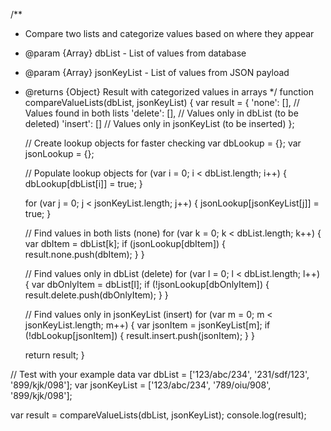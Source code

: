 /**
 * Compare two lists and categorize values based on where they appear
 * @param {Array} dbList - List of values from database
 * @param {Array} jsonKeyList - List of values from JSON payload
 * @returns {Object} Result with categorized values in arrays
 */
function compareValueLists(dbList, jsonKeyList) {
    var result = {
        'none': [],    // Values found in both lists
        'delete': [],  // Values only in dbList (to be deleted)
        'insert': []   // Values only in jsonKeyList (to be inserted)
    };
    
    // Create lookup objects for faster checking
    var dbLookup = {};
    var jsonLookup = {};
    
    // Populate lookup objects
    for (var i = 0; i < dbList.length; i++) {
        dbLookup[dbList[i]] = true;
    }
    
    for (var j = 0; j < jsonKeyList.length; j++) {
        jsonLookup[jsonKeyList[j]] = true;
    }
    
    // Find values in both lists (none)
    for (var k = 0; k < dbList.length; k++) {
        var dbItem = dbList[k];
        if (jsonLookup[dbItem]) {
            result.none.push(dbItem);
        }
    }
    
    // Find values only in dbList (delete)
    for (var l = 0; l < dbList.length; l++) {
        var dbOnlyItem = dbList[l];
        if (!jsonLookup[dbOnlyItem]) {
            result.delete.push(dbOnlyItem);
        }
    }
    
    // Find values only in jsonKeyList (insert)
    for (var m = 0; m < jsonKeyList.length; m++) {
        var jsonItem = jsonKeyList[m];
        if (!dbLookup[jsonItem]) {
            result.insert.push(jsonItem);
        }
    }
    
    return result;
}

// Test with your example data
var dbList = ['123/abc/234', '231/sdf/123', '899/kjk/098'];
var jsonKeyList = ['123/abc/234', '789/oiu/908', '899/kjk/098'];

var result = compareValueLists(dbList, jsonKeyList);
console.log(result);
